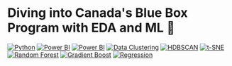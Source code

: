 # Diving into Canada's Blue Box Program with EDA and ML 👋
[![Python](https://img.shields.io/badge/Python-3.7-blue.svg)](https://www.python.org/)
[![Power BI](https://img.shields.io/badge/Power%20BI-Data%20Visualization-orange)](https://powerbi.microsoft.com/)
[![Power BI](https://img.shields.io/badge/Power%20BI-Data%20Visualization-orange)](https://powerbi.microsoft.com/)
[![Data Clustering](https://img.shields.io/badge/Data%20Clustering-Clustering-lightgrey)](https://en.wikipedia.org/wiki/Cluster_analysis)
[![HDBSCAN](https://img.shields.io/badge/HDBSCAN-Clustering-blue)](https://hdbscan.readthedocs.io/en/latest/)
[![t-SNE](https://img.shields.io/badge/t-SNE-Visualization-orange)](https://scikit-learn.org/stable/modules/manifold.html#t-sne)
[![Random Forest](https://img.shields.io/badge/Random%20Forest-Modeling-brightgreen)](https://en.wikipedia.org/wiki/Random_forest)
[![Gradient Boost](https://img.shields.io/badge/Gradient%20Boost-Modeling-yellowgreen)](https://en.wikipedia.org/wiki/Gradient_boosting)
[![Regression](https://img.shields.io/badge/Regression-Modeling-green)](https://en.wikipedia.org/wiki/Regression_analysis)
